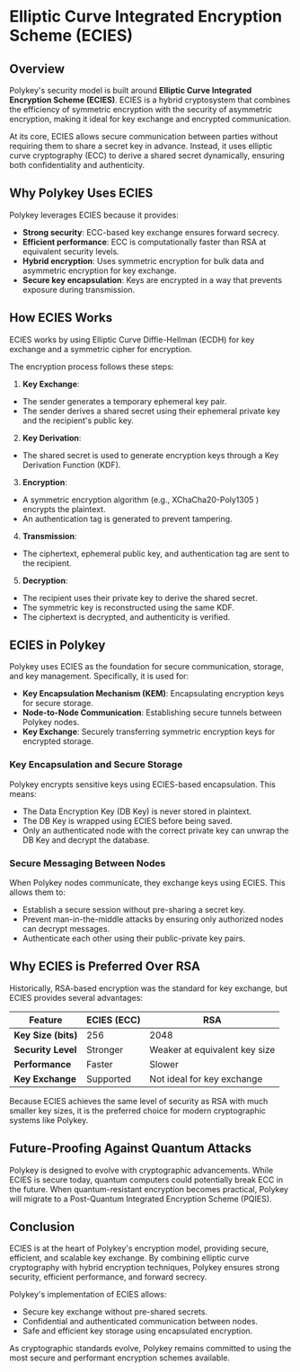 # Elliptic Curve Integrated Encryption Scheme (ECIES)

## Overview

Polykey's security model is built around **Elliptic Curve Integrated Encryption
Scheme (ECIES)**. ECIES is a hybrid cryptosystem that combines the efficiency of
symmetric encryption with the security of asymmetric encryption, making it ideal
for key exchange and encrypted communication.

At its core, ECIES allows secure communication between parties without requiring
them to share a secret key in advance. Instead, it uses elliptic curve
cryptography (ECC) to derive a shared secret dynamically, ensuring both
confidentiality and authenticity.

## Why Polykey Uses ECIES

Polykey leverages ECIES because it provides:

- **Strong security**: ECC-based key exchange ensures forward secrecy.
- **Efficient performance**: ECC is computationally faster than RSA at
  equivalent security levels.
- **Hybrid encryption**: Uses symmetric encryption for bulk data and asymmetric
  encryption for key exchange.
- **Secure key encapsulation**: Keys are encrypted in a way that prevents
  exposure during transmission.

## How ECIES Works

ECIES works by using Elliptic Curve Diffie-Hellman (ECDH) for key exchange and a
symmetric cipher for encryption.

The encryption process follows these steps:

1. **Key Exchange**:

- The sender generates a temporary ephemeral key pair.
- The sender derives a shared secret using their ephemeral private key and the
  recipient's public key.

2. **Key Derivation**:

- The shared secret is used to generate encryption keys through a Key Derivation
  Function (KDF).

3. **Encryption**:

- A symmetric encryption algorithm (e.g., XChaCha20-Poly1305 ) encrypts the
  plaintext.
- An authentication tag is generated to prevent tampering.

4. **Transmission**:

- The ciphertext, ephemeral public key, and authentication tag are sent to the
  recipient.

5. **Decryption**:

- The recipient uses their private key to derive the shared secret.
- The symmetric key is reconstructed using the same KDF.
- The ciphertext is decrypted, and authenticity is verified.

## ECIES in Polykey

Polykey uses ECIES as the foundation for secure communication, storage, and key
management. Specifically, it is used for:

- **Key Encapsulation Mechanism (KEM)**: Encapsulating encryption keys for
  secure storage.
- **Node-to-Node Communication**: Establishing secure tunnels between Polykey
  nodes.
- **Key Exchange**: Securely transferring symmetric encryption keys for
  encrypted storage.

### Key Encapsulation and Secure Storage

Polykey encrypts sensitive keys using ECIES-based encapsulation. This means:

- The Data Encryption Key (DB Key) is never stored in plaintext.
- The DB Key is wrapped using ECIES before being saved.
- Only an authenticated node with the correct private key can unwrap the DB Key
  and decrypt the database.

### Secure Messaging Between Nodes

When Polykey nodes communicate, they exchange keys using ECIES. This allows them
to:

- Establish a secure session without pre-sharing a secret key.
- Prevent man-in-the-middle attacks by ensuring only authorized nodes can
  decrypt messages.
- Authenticate each other using their public-private key pairs.

## Why ECIES is Preferred Over RSA

Historically, RSA-based encryption was the standard for key exchange, but ECIES
provides several advantages:

| Feature             | ECIES (ECC) | RSA                           |
| ------------------- | ----------- | ----------------------------- |
| **Key Size (bits)** | 256         | 2048                          |
| **Security Level**  | Stronger    | Weaker at equivalent key size |
| **Performance**     | Faster      | Slower                        |
| **Key Exchange**    | Supported   | Not ideal for key exchange    |

Because ECIES achieves the same level of security as RSA with much smaller key
sizes, it is the preferred choice for modern cryptographic systems like Polykey.

## Future-Proofing Against Quantum Attacks

Polykey is designed to evolve with cryptographic advancements. While ECIES is
secure today, quantum computers could potentially break ECC in the future. When
quantum-resistant encryption becomes practical, Polykey will migrate to a
Post-Quantum Integrated Encryption Scheme (PQIES).

## Conclusion

ECIES is at the heart of Polykey's encryption model, providing secure,
efficient, and scalable key exchange. By combining elliptic curve cryptography
with hybrid encryption techniques, Polykey ensures strong security, efficient
performance, and forward secrecy.

Polykey's implementation of ECIES allows:

- Secure key exchange without pre-shared secrets.
- Confidential and authenticated communication between nodes.
- Safe and efficient key storage using encapsulated encryption.

As cryptographic standards evolve, Polykey remains committed to using the most
secure and performant encryption schemes available.
